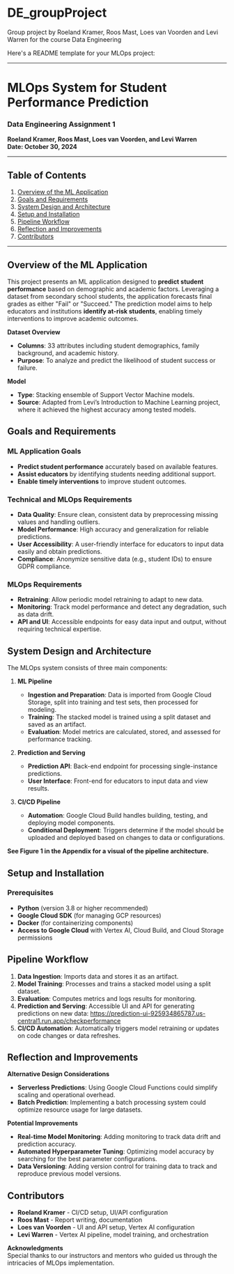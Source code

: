 # DE_groupProject
Group project by Roeland Kramer, Roos Mast, Loes van Voorden and Levi Warren for the course Data Engineering

Here's a README template for your MLOps project:

---

# MLOps System for Student Performance Prediction

### Data Engineering Assignment 1
**Roeland Kramer, Roos Mast, Loes van Voorden, and Levi Warren**  
**Date: October 30, 2024**

---

## Table of Contents

1. [Overview of the ML Application](#overview-of-the-ml-application)
2. [Goals and Requirements](#goals-and-requirements)
3. [System Design and Architecture](#system-design-and-architecture)
4. [Setup and Installation](#setup-and-installation)
5. [Pipeline Workflow](#pipeline-workflow)
6. [Reflection and Improvements](#reflection-and-improvements)
7. [Contributors](#contributors)

---

## Overview of the ML Application

This project presents an ML application designed to **predict student performance** based on demographic and academic factors. Leveraging a dataset from secondary school students, the application forecasts final grades as either "Fail" or "Succeed." The prediction model aims to help educators and institutions **identify at-risk students**, enabling timely interventions to improve academic outcomes.

**Dataset Overview**  
- **Columns**: 33 attributes including student demographics, family background, and academic history.
- **Purpose**: To analyze and predict the likelihood of student success or failure.

**Model**  
- **Type**: Stacking ensemble of Support Vector Machine models.
- **Source**: Adapted from Levi’s Introduction to Machine Learning project, where it achieved the highest accuracy among tested models.

## Goals and Requirements

### ML Application Goals
- **Predict student performance** accurately based on available features.
- **Assist educators** by identifying students needing additional support.
- **Enable timely interventions** to improve student outcomes.

### Technical and MLOps Requirements
- **Data Quality**: Ensure clean, consistent data by preprocessing missing values and handling outliers.
- **Model Performance**: High accuracy and generalization for reliable predictions.
- **User Accessibility**: A user-friendly interface for educators to input data easily and obtain predictions.
- **Compliance**: Anonymize sensitive data (e.g., student IDs) to ensure GDPR compliance.

### MLOps Requirements
- **Retraining**: Allow periodic model retraining to adapt to new data.
- **Monitoring**: Track model performance and detect any degradation, such as data drift.
- **API and UI**: Accessible endpoints for easy data input and output, without requiring technical expertise.

## System Design and Architecture

The MLOps system consists of three main components:

1. **ML Pipeline**  
   - **Ingestion and Preparation**: Data is imported from Google Cloud Storage, split into training and test sets, then processed for modeling.
   - **Training**: The stacked model is trained using a split dataset and saved as an artifact.
   - **Evaluation**: Model metrics are calculated, stored, and assessed for performance tracking.
   
2. **Prediction and Serving**  
   - **Prediction API**: Back-end endpoint for processing single-instance predictions.
   - **User Interface**: Front-end for educators to input data and view results.
   
3. **CI/CD Pipeline**  
   - **Automation**: Google Cloud Build handles building, testing, and deploying model components.
   - **Conditional Deployment**: Triggers determine if the model should be uploaded and deployed based on changes to data or configurations.

**See Figure 1 in the Appendix for a visual of the pipeline architecture.**

## Setup and Installation

### Prerequisites
- **Python** (version 3.8 or higher recommended)
- **Google Cloud SDK** (for managing GCP resources)
- **Docker** (for containerizing components)
- **Access to Google Cloud** with Vertex AI, Cloud Build, and Cloud Storage permissions


## Pipeline Workflow

1. **Data Ingestion**: Imports data and stores it as an artifact.
2. **Model Training**: Processes and trains a stacked model using a split dataset.
3. **Evaluation**: Computes metrics and logs results for monitoring.
4. **Prediction and Serving**: Accessible UI and API for generating predictions on new data: https://prediction-ui-925934865787.us-central1.run.app/checkperformance
5. **CI/CD Automation**: Automatically triggers model retraining or updates on code changes or data refreshes.

## Reflection and Improvements

**Alternative Design Considerations**  
- **Serverless Predictions**: Using Google Cloud Functions could simplify scaling and operational overhead.
- **Batch Prediction**: Implementing a batch processing system could optimize resource usage for large datasets.

**Potential Improvements**  
- **Real-time Model Monitoring**: Adding monitoring to track data drift and prediction accuracy.
- **Automated Hyperparameter Tuning**: Optimizing model accuracy by searching for the best parameter configurations.
- **Data Versioning**: Adding version control for training data to track and reproduce previous model versions.

## Contributors

- **Roeland Kramer** - CI/CD setup, UI/API configuration
- **Roos Mast** - Report writing, documentation
- **Loes van Voorden** - UI and API setup, Vertex AI configuration
- **Levi Warren** - Vertex AI pipeline, model training, and orchestration

**Acknowledgments**  
Special thanks to our instructors and mentors who guided us through the intricacies of MLOps implementation.

